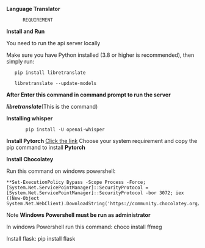 **Language Translator**

          REQUIREMENT 
 **Install and Run**

You need to run the api server locally

Make sure you have Python installed (3.8 or higher is recommended), then simply run:

       pip install libretranslate

       libretranslate --update-models

**After Enter this command in command prompt to run the server**

***libretranslate***(This is the command)    

**Installing whisper**

           pip install -U openai-whisper

**Install Pytorch**
[Click the link](https://pytorch.org/get-started/locally/)
Choose your system requirement and copy the pip command to install **Pytorch**

**Install Chocolatey** 

Run this command on windows powershell: 

    **Set-ExecutionPolicy Bypass -Scope Process -Force; [System.Net.ServicePointManager]::SecurityProtocol = [System.Net.ServicePointManager]::SecurityProtocol -bor 3072; iex ((New-Object System.Net.WebClient).DownloadString('https://community.chocolatey.org/install.ps1'))**

Note **Windows Powershell must be run as administrator**

In windows Powershell run this command:
       choco install ffmeg

Install flask:
          pip install flask
               
